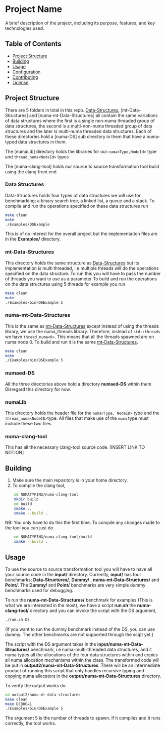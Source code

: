 # Project Name

A brief description of the project, including its purpose, features, and key technologies used.

## Table of Contents

- [Project Structure](#project-structure)
- [Building](#building)
- [Usage](#usage)
- [Configuration](#configuration)
- [Contributing](#contributing)
- [License](#license)

## Project Structure

There are 5 folders in total in this repo. [Data-Structures](#data-structures), [mt-Data-Structures] and [numa-mt-Data-Structures] all contain the same variations of data structures where the first is a single non-numa threaded group of data structures, the second is a multi-non-numa threaded group of data structures and the later is multi-numa threaded data structures. Each of these directories hold a [numa-DS] sub directory in them that have a numa-typed data structures in them. 

The [numaLib] directory holds the libraries for our ```numa<Type,NodeId>``` type and ```thread_numa<NodeId>``` types

The [numa-clang-tool] holds our source to source transformation tool build using the clang front end.

### Data Structures
Data-Structures holds four types of data structures we will use for benchmarking; a binary search tree, a linked list, a queue and a stack.
To compile and run the operations specified on these data structures run 
```bash 
make clean
make 
./Examples/DSExample
```
This is of no interest for the overall project but the implementation files are in the 
**Examples/** directory.

### mt-Data-Structures
This directory holds the same structure as [Data-Structures](#data-structures) but its implementation is multi threaded, i.e multiple threads will do the operations specified on the data structure. To run this you will have to pass the number of threads you want to use as a parameter
To build and run the operations on the data structures using 5 threads for example you run
```bash 
make clean
make 
./Examples/bin/DSExample 5
```

### numa-mt-Data-Structures
This is the same as [mt-Data-Structures](#mt-data-structures) except instead of using the threads library, we use the numa_threads library. Therefore, instead of ```std::threads``` we have ```thread_numa<0>```. This means that all the threads spawned are on numa node 0. To build and run it is the same [mt-Data-Structures](#mt-data-structures). 

```bash 
make clean
make 
./Examples/bin/DSExample 5
```

### numaed-DS 
All the three directories above hold a directory **numaed-DS** within them. Disregard this directory for now.

### numaLib
This directory holds the header file for the ```numa<Type, NodeID>``` type and the ```thread_numa<NodeID>```type. All files that make use of the ```numa``` type must include these two files.

### numa-clang-tool
This has all the necessary clang-tool source code. [INSERT LINK TO NOTION]

## Building

1. Make sure the main repository is in your home directory. 
2. To compile the clang tool, 
```bash
    cd NUMATYPING/numa-clang-tool
    mkdir build
    cd build 
    cmake ..
    cmake --build .
```
NB: You only have to do this the first time. To compile any changes made to the tool you can just do 
```bash
    cd NUMATYPING/numa-clang-tool/build
    cmake --build .
```

## Usage
To use the source to source transformation tool you will have to have all your source code in the **input/** directory. Currently, **input/** has four benchmarks; **Data-Structures/**, **Dummy/** , **numa-mt-Data-Structures/** and **Point/**. 
The **Dummy/** and **Point/** benchmarks are very simple dummy benchmarks used for debugging.

To run the **numa-mt-Data-Structures/** benchmark for examples (This is what we are interested in the most), we have a script **run.sh** the **numa-clang-tool/** directory and you can invoke the script with the DS argument, 
```bash
./run.sh DS
```
(If you want to run the dummy benchmark instead of the DS, you can use dummy. The other benchmarks are not supported through the scipt yet.)

The script with the DS argument takes in the **input/numa-mt-Data-Structures/** benchmark, i.e numa-multi-threaded data structures, and it numa types all the allocations of the four data structures within and copies all numa allocation mechanisms within the class. The transformed code will be put in **output2/numa-mt-Data-Structures**. There will be an intermediate product of running this script that only handles recursive typing and copying numa allocators in the **output/numa-mt-Data-Structures** directory.

To verify the output works do 
```bash
cd output2/numa-mt-data-structures
make clean
make DEBUG=1
./Examples/bin/DSExample 5
```

The argument 5 is the number of threads to spawn. If it compiles and it runs correctly, the tool works.


